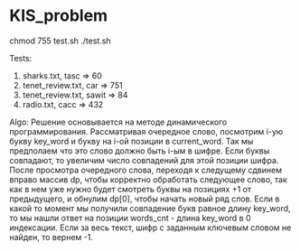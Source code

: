 # KIS_problem

chmod 755 test.sh
./test.sh

Tests:
1) sharks.txt, tasc => 60
2) tenet_review.txt, car => 751
3) tenet_review.txt, sawit => 84
4) radio.txt, cacc => 432

Algo:
Решение основывается на методе динамического программирования. Рассматривая очередное слово, посмотрим i-ую букву key_word и букву на i-ой позиции в current_word. Так мы предполаем что это слово должно быть i-ым в шифре. 
Если буквы совпадают, то увеличим число совпадений для этой позиции шифра. 
После просмотра очередного слова, переходя к следущему сдвинем вправо массив dp, чтобы корректно обработать следующее слово, так как в нем уже нужно будет смотреть буквы на позициях +1 от предыдущего, и обнулим dp[0], чтобы начать новый ряд слов.
Если в какой то момент мы получили совпадение букв равное длину key_word, то мы нашли ответ на позиции words_cnt - длина key_word в 0 индексации.
Если за весь текст, шифр с заданным ключевым словом не найден, то вернем -1.